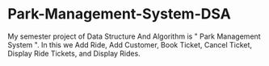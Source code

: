 # Park-Management-System-DSA
My semester project of Data Structure And Algorithm is " Park Management System ". In this we Add Ride, Add Customer, Book Ticket, Cancel Ticket, Display Ride Tickets, and Display Rides.
